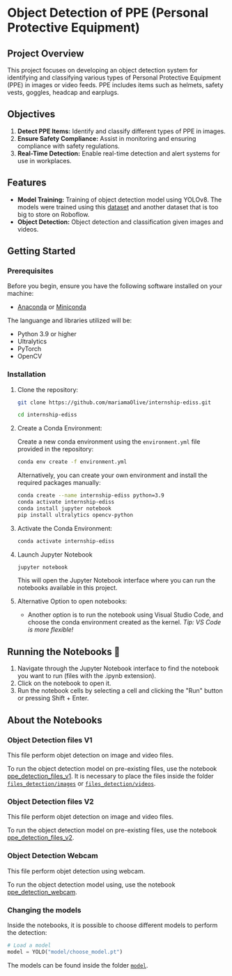 # Object Detection of PPE (Personal Protective Equipment)

## Project Overview

This project focuses on developing an object detection system for identifying and classifying various types of Personal Protective Equipment (PPE) in images or video feeds. PPE includes items such as helmets, safety vests, goggles, headcap and earplugs.

## Objectives

1. **Detect PPE Items:** Identify and classify different types of PPE in images.
2. **Ensure Safety Compliance:** Assist in monitoring and ensuring compliance with safety regulations.
3. **Real-Time Detection:** Enable real-time detection and alert systems for use in workplaces.

## Features

- **Model Training:** Training of object detection model using YOLOv8. The models were trained using this [dataset](https://universe.roboflow.com/epp-internship-0rrmj/epp-internship-2-no-negatives) and another dataset that is too big to store on Roboflow.
- **Object Detection:** Object detection and classification given images and videos.

## Getting Started

### Prerequisites

Before you begin, ensure you have the following software installed on your machine:

- [Anaconda](https://www.anaconda.com/products/distribution#download-section) or [Miniconda](https://docs.conda.io/en/latest/miniconda.html)

The languange and libraries utilized will be:

- Python 3.9 or higher
- Ultralytics
- PyTorch 
- OpenCV

### Installation

1. Clone the repository:

   ```bash
   git clone https://github.com/mariamaOlive/internship-ediss.git

   cd internship-ediss
    ```

2. Create a Conda Environment:

    Create a new conda environment using the `environment.yml` file provided in the repository:

   ```bash
   conda env create -f environment.yml
    ```

    Alternatively, you can create your own environment and install the required packages manually:

    ```bash
    conda create --name internship-ediss python=3.9
    conda activate internship-ediss
    conda install jupyter notebook
    pip install ultralytics opencv-python
    ```

3. Activate the Conda Environment:

   ```bash
   conda activate internship-ediss
    ```

4. Launch Jupyter Notebook
   
    ```bash
   jupyter notebook
    ```

    This will open the Jupyter Notebook interface where you can run the notebooks available in this project.

5. Alternative Option to open notebooks:

    - Another option is to run the notebook using Visual Studio Code, and choose the conda environment created as the kernel. *Tip: VS Code is more flexible!*


## Running the Notebooks 📙

1. Navigate through the Jupyter Notebook interface to find the notebook you want to run (files with the .ipynb extension).
2. Click on the notebook to open it.
3. Run the notebook cells by selecting a cell and clicking the "Run" button or pressing Shift + Enter.

## About the Notebooks

### Object Detection files V1
This file perform objet detection on image and video files.

To run the object detection model on pre-existing files, use the notebook [ppe_detection_files_v1](ppe_detection_files_v1). It is necessary to place the files inside the folder [`files_detection/images`](files_detection/images) or [`files_detection/videos`](files_detection/videos).


### Object Detection files V2
This file perform objet detection on image and video files.

To run the object detection model on pre-existing files, use the notebook [ppe_detection_files_v2](ppe_detection_files_v2). 

### Object Detection Webcam
This file perform objet detection using webcam.

To run the object detection model using, use the notebook [ppe_detection_webcam](ppe_detection_webcam). 

### Changing the models

Inside the notebooks, it is possible to choose different models to perform the detection:

```python
# Load a model
model = YOLO("model/choose_model.pt") 
````

The models can be found inside the folder [`model`](model).


